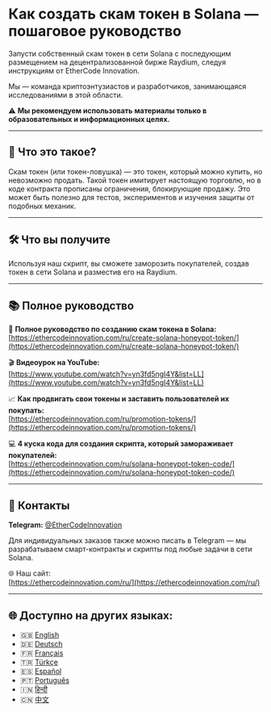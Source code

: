 # Как создать скам токен в Solana — пошаговое руководство

Запусти собственный скам токен в сети Solana с последующим размещением на децентрализованной бирже Raydium, следуя инструкциям от EtherCode Innovation.

Мы — команда криптоэнтузиастов и разработчиков, занимающаяся исследованиями в этой области.

⚠️ **Мы рекомендуем использовать материалы только в образовательных и информационных целях.**

---

## 🚀 Что это такое?

Скам токен (или токен-ловушка) — это токен, который можно купить, но невозможно продать. Такой токен имитирует настоящую торговлю, но в коде контракта прописаны ограничения, блокирующие продажу. Это может быть полезно для тестов, экспериментов и изучения защиты от подобных механик.

---

## 🛠 Что вы получите

Используя наш скрипт, вы сможете заморозить покупателей, создав токен в сети Solana и разместив его на Raydium.

---

## 📚 Полное руководство

🔗 **Полное руководство по созданию скам токена в Solana:**  
[https://ethercodeinnovation.com/ru/create-solana-honeypot-token/](https://ethercodeinnovation.com/ru/create-solana-honeypot-token/)

🎬 **Видеоурок на YouTube:**  
[https://www.youtube.com/watch?v=yn3fd5ngI4Y&list=LL](https://www.youtube.com/watch?v=yn3fd5ngI4Y&list=LL)

📈 **Как продвигать свои токены и заставить пользователей их покупать:**  
[https://ethercodeinnovation.com/ru/promotion-tokens/](https://ethercodeinnovation.com/ru/promotion-tokens/)

💻 **4 куска кода для создания скрипта, который замораживает покупателей:**  
[https://ethercodeinnovation.com/ru/solana-honeypot-token-code/](https://ethercodeinnovation.com/ru/solana-honeypot-token-code/)

---

## 📩 Контакты

**Telegram:** [@EtherCodeInnovation](https://t.me/EtherCodeInnovation)

Для индивидуальных заказов также можно писать в Telegram — мы разрабатываем смарт-контракты и скрипты под любые задачи в сети Solana.

🌐 Наш сайт:  
[https://ethercodeinnovation.com/ru/](https://ethercodeinnovation.com/ru/)

---

## 🌐 Доступно на других языках:

- 🇬🇧 [English](./README.md)
- 🇩🇪 [Deutsch](./README-de.md)
- 🇫🇷 [Français](./README-fr.md)
- 🇹🇷 [Türkçe](./README-tr.md)
- 🇪🇸 [Español](./README-es.md)
- 🇵🇹 [Português](./README-pt.md)
- 🇮🇳 [हिन्दी](./README-hi.md)
- 🇨🇳 [中文](./README-zh.md)
